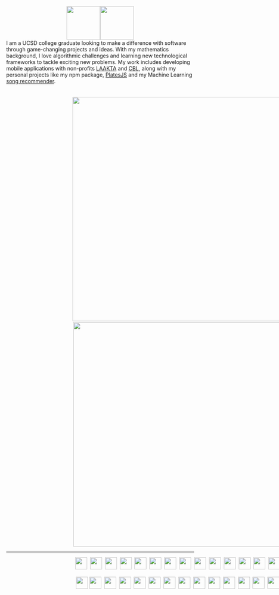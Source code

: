 <div style="display: flex; justify-content: center;">
  <img style="height: 90px;" class="img" src="https://readme-typing-svg.demolab.com/?font=Monospace&duration=1&pause=2000&color=F7F7F7&repeat=false&width=190&height=80&lines=>+Hey!+I%27m+Assaf%2C" />
  <img style="height: 90px;" class="img" src="https://readme-typing-svg.demolab.com/?font=Monospace&duration=2000&pause=2000&color=FFFFFF&width=500&height=80&lines=a+software+engineer+at+NXP+Semiconductors;a+Unity+and+Unreal+Engine+game+developer;a+Google+tech+stack+enthusiast;an+open-source+contributor;a+math+fanatic" />
</div>

<div style="font-family:Inter;">I am a UCSD college graduate looking to make a difference with software through game-changing projects and ideas. With my mathematics background, I love algorithmic challenges and learning new technological frameworks to tackle exciting new problems. My work includes developing mobile applications with non-profits <a href="https://github.com/TritonSE/LAK-Goods-Transport-Application">LAAKTA</a> and <a href="https://github.com/TritonSE/CBL-Mobile-Application">CBL</a>, along with my personal projects like my npm package, <a href="https://www.npmjs.com/package/platesjs">PlatesJS</a> and my Machine Learning <a href="https://recommendsongs.live">song recommender</a>.</div><br><br>

<div align="center" style="width:100vw;">
 <img style="height: 15vh;" class="img" src="https://github-readme-stats.vercel.app/api?username=aworld1&show_icons=true&theme=transparent&hide_rank=true&text_color=FFFFFF&title_color=1ac2c4&icon_color=1ac2c4" />&nbsp;
 <img style="height: 15vh;" class="img" src="http://github-readme-streak-stats.herokuapp.com?user=aworld1&background=FFFFFF00&theme=dark" />
</div>
<hr>
<div align="center" style="width:100vw;">
 <a href="https://https://developer.mozilla.org/en-US/docs/Web/JavaScript"><img height="32" width="32" src="https://cdn.simpleicons.org/JavaScript/F7DF1E" /></a>&nbsp;
 <a href="https://www.typescriptlang.org/"><img height="32" width="32" src="https://cdn.simpleicons.org/TypeScript/3178C6" /></a>&nbsp;
 <a href="https://reactjs.org/"><img height="32" width="32" src="https://cdn.simpleicons.org/React/61DAFB" /></a>&nbsp;
 <a href="https://nodejs.org/en/"><img height="32" width="32" src="https://cdn.simpleicons.org/Node.js/339933" /></a>&nbsp;
 <a href="https://html.spec.whatwg.org/multipage/"><img height="32" width="32" src="https://cdn.simpleicons.org/HTML5/E34F26" /></a>&nbsp;
 <a href="https://www.w3.org/TR/css-2018/"><img height="32" width="32" src="https://cdn.simpleicons.org/CSS3/1572B6" /></a>&nbsp;
 <a href="https://firebase.google.com/"><img height="32" width="32" src="https://cdn.simpleicons.org/Firebase/FFCA28" /></a>&nbsp;
 <a href="https://flutter.dev/"><img height="32" width="32" src="https://cdn.simpleicons.org/Flutter/02569B" /></a>&nbsp;
 <a href="https://dart.dev/"><img height="32" width="32" src="https://cdn.simpleicons.org/Dart/0175C2" /></a>&nbsp;
 <a href="https://docs.oracle.com/javase/8/docs/technotes/guides/language/index.html"><img height="32" width="32" src="https://cdn.simpleicons.org/Oracle/F80000" /></a>&nbsp;
 <a href="https://docs.microsoft.com/en-us/dotnet/csharp/"><img height="32" width="32" src="https://cdn.simpleicons.org/CSharp/239120" /></a>&nbsp;
 <a href="http://www.cplusplus.com/"><img height="32" width="32" src="https://cdn.simpleicons.org/C++/00599C" /></a>&nbsp;
 <a href="https://www.python.org"><img height="32" width="32" src="https://cdn.simpleicons.org/Python/3776AB" /></a>&nbsp;
 <a href="https://unity.com/"><img height="32" width="32" src="https://cdn.simpleicons.org/Unity/FCFCFC" /></a>&nbsp;
 <a href="https://www.unrealengine.com/en-US/"><img height="32" width="32" src="https://cdn.simpleicons.org/UnrealEngine/F1EED9" /></a>
 <br>
 <br>
 <a href="https://www.apache.org/"><img height="32" width="32" src="https://cdn.simpleicons.org/Apache/D22128" /></a>
 <a href="https://www.jetbrains.com/"><img height="32" width="32" src="https://cdn.simpleicons.org/JetBrains/F0F0F0" /></a>&nbsp;
 <a href="https://www.vim.org/"><img height="32" width="32" src="https://cdn.simpleicons.org/Vim/019733" /></a>&nbsp;
 <a href="https://webpack.js.org/"><img height="32" width="32" src="https://cdn.simpleicons.org/Webpack/8DD6F9" /></a>&nbsp;
 <a href="https://developer.android.com/"><img height="32" width="32" src="https://cdn.simpleicons.org/Android/3DDC84" /></a>&nbsp;
 <a href="https://developer.apple.com/ios/"><img height="32" width="32" src="https://cdn.simpleicons.org/iOS/FCFCFC" /></a>&nbsp;
 <a href="https://www.pythonanywhere.com/"><img height="32" width="32" src="https://cdn.simpleicons.org/PythonAnywhere/1D9FD7" /></a>&nbsp;
 <a href="https://cordova.apache.org/"><img height="32" width="32" src="https://cdn.simpleicons.org/ApacheCordova/E8E8E8" /></a>&nbsp;
 <a href="https://flask.palletsprojects.com/en/2.1.x/"><img height="32" width="32" src="https://cdn.simpleicons.org/Flask/F0F0F0" /></a>&nbsp;
 <a href="https://www.mongodb.com/"><img height="32" width="32" src="https://cdn.simpleicons.org/MongoDB/47A248" /></a>&nbsp;
 <a href="https://yaml.org/"><img height="32" width="32" src="https://cdn.simpleicons.org/YAML/CB171E" /></a>&nbsp;
 <a href="https://www.json.org/json-en.html"><img height="32" width="32" src="https://cdn.simpleicons.org/JSON/FCFCFC" /></a>&nbsp;
 <a href="https://mochajs.org/"><img height="32" width="32" src="https://cdn.simpleicons.org/Mocha/8D6748" /></a>&nbsp;
 <a href="https://www.npmjs.com/"><img height="32" width="32" src="https://cdn.simpleicons.org/npm/CB3837" /></a>&nbsp;
 <a href="https://www.nxp.com/"><img height="32" width="32" src="https://cdn.simpleicons.org/NXP/ffb442" /></a>
</div>
